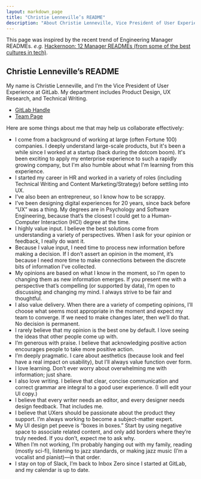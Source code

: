 ```yaml
---
layout: markdown_page
title: "Christie Lenneville’s README"
description: "About Christie Lenneville, Vice President of User Experience"
---
```


This page was inspired by the recent trend of Engineering Manager READMEs. _e.g._ [Hackernoon: 12 Manager READMEs (from some of the best cultures in tech)](https://hackernoon.com/12-manager-readmes-from-silicon-valleys-top-tech-companies-26588a660afe).


## Christie Lenneville’s README

My name is Christie Lenneville, and I’m the Vice President of User Experience at GitLab. My department includes Product Design, UX Research, and Technical Writing.

* [GitLab Handle](https://gitlab.com/clenneville)  
* [Team Page](/company/team/#clenneville)  

Here are some things about me that may help us collaborate effectively:

* I come from a background of working at large (often Fortune 100) companies. I deeply understand large-scale products, but it's been a while since I worked at a startup (back during the dotcom boom). It's been exciting to apply my enterprise experience to such a rapidly growing company, but I'm also humble about what I'm learning from this experience.
* I started my career in HR and worked in a variety of roles (including Technical Writing and Content Marketing/Strategy) before settling into UX.
* I’ve also been an entrepreneur, so I know how to be scrappy.
* I’ve been designing digital experiences for 20 years, since back before “UX” was a thing. My degrees are in Psychology and Software Engineering, because that’s the closest I could get to a Human-Computer Interaction (HCI) degree at the time.
* I highly value input. I believe the best solutions come from understanding a variety of perspectives. When I ask for your opinion or feedback, I really do want it.
* Because I value input, I need time to process new information before making a decision. If I don’t assert an opinion in the moment, it’s because I need more time to make connections between the discrete bits of information I’ve collected.
* My opinions are based on what I know in the moment, so I'm open to changing them as new information emerges. If you present me with a perspective that’s compelling (or supported by data), I’m open to discussing and changing my mind. I always strive to be fair and thoughtful.
* I also value delivery. When there are a variety of competing opinions, I’ll choose what seems most appropriate in the moment and expect my team to converge. If we need to make changes later, then we’ll do that. No decision is permanent.
* I rarely believe that my opinion is the best one by default. I love seeing the ideas that other people come up with.
* I’m generous with praise. I believe that acknowledging positive action encourages people to take more positive action.
* I’m deeply pragmatic. I care about aesthetics (because look and feel have a real impact on usability), but I’ll always value function over form.
* I love learning. Don’t ever worry about overwhelming me with information; just share.
* I also love writing. I believe that clear, concise communication and correct grammar are integral to a good user experience. (I will edit your UI copy.)
* I believe that every writer needs an editor, and every designer needs design feedback. That includes me.
* I believe that UXers should be passionate about the product they support. I’m always working to become a subject-matter expert.
* My UI design pet peeve is “boxes in boxes.”  Start by using negative space to associate related content, and only add borders where they’re truly needed. If you don’t, expect me to ask why.
* When I’m not working, I’m probably hanging out with my family, reading (mostly sci-fi), listening to jazz standards, or making jazz music (I’m a vocalist and pianist)&mdash;in that order.
* I stay on top of Slack, I’m back to Inbox Zero since I started at GitLab, and my calendar is up to date.
